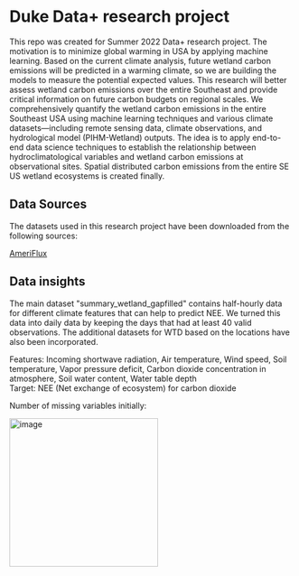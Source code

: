 # Duke Data+ research project

This repo was created for Summer 2022 Data+ research project. The motivation is to minimize global warming in USA by applying machine learning. Based on the current climate analysis, future wetland carbon emissions will be predicted in a warming climate, so we are building the models to measure the potential expected values. This research will better assess wetland carbon emissions over the entire Southeast and provide critical information on future carbon budgets on regional scales.
We comprehensively quantify the wetland carbon emissions in the entire Southeast USA using machine learning techniques and various climate datasets—including remote sensing data, climate observations, and hydrological model (PIHM-Wetland) outputs. The idea is to apply end-to-end data science techniques to establish the relationship between hydroclimatological variables and wetland carbon emissions at observational sites. Spatial distributed carbon emissions from the entire SE US wetland ecosystems is created finally.  


## Data Sources

The datasets used in this research project have been downloaded from the following sources:

[AmeriFlux](https://ameriflux.lbl.gov)

## Data insights

The main dataset "summary_wetland_gapfilled" contains half-hourly data for different climate features that can help to predict NEE. We turned this data into daily data by keeping the days that had at least 40 valid observations. The additional datasets for WTD based on the locations have also been incorporated. 

Features: Incoming shortwave radiation,  Air temperature,  Wind speed,  Soil temperature,  Vapor pressure deficit,  Carbon dioxide concentration in atmosphere,  Soil water content,  Water table depth  
Target: NEE (Net exchange of ecosystem) for carbon dioxide  

Number of missing variables initially:

<img width="263" alt="image" src="https://user-images.githubusercontent.com/53462948/178687316-9358cce3-2d97-43e5-bff4-a2970f3d465b.png">


